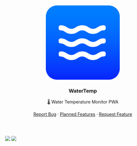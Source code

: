 <p align="center">
  <a href="https://github.com/Basicprogrammer10/NoseBot">
    <img src="https://raw.githubusercontent.com/Basicprogrammer10/WaterTemp/master/Logo.png" alt="Logo" width="240" height="240">
  </a>

  <h3 align="center">WaterTemp</h3>

<p align="center">
    🌡 Water Temperature Monitor PWA
    <br />
    <br />
    <a href="https://github.com/Basicprogrammer10/NoseBot/issues">Report Bug</a>
    ·
    <a href="https://github.com/Basicprogrammer10/WaterTemp/blob/master/todo.md">Planned Features</a>
    ·
    <a href="https://github.com/Basicprogrammer10/NoseBot/issues">Request Feature</a>
</p>
<br><br>

<img src="https://i.imgur.com/2tkURsV.png" width="49%"></img> <img src="https://i.imgur.com/xoaA6cx.png" width="49%"></img>

